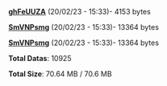 [**ghFeUUZA**](/data/ghFeUUZA.txt) (20/02/23 - 15:33)- 4153 bytes

[**SmVNPsmg**](/data/SmVNPsmg.txt) (20/02/23 - 15:33)- 13364 bytes

[**SmVNPsmg**](/data/SmVNPsmg.txt) (20/02/23 - 15:33)- 13364 bytes

**Total Datas**: 10925

**Total Size**: 70.64 MB / 70.6 MB